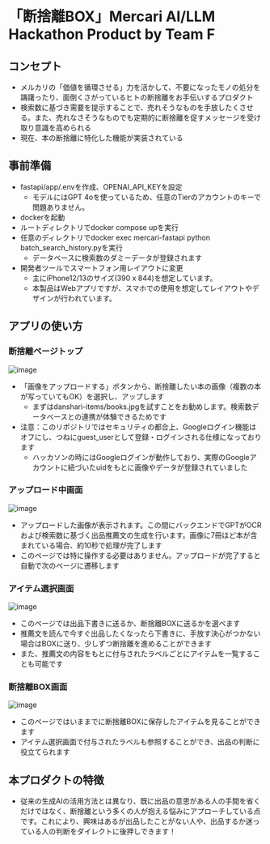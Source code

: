 # 「断捨離BOX」Mercari AI/LLM Hackathon Product by Team F

## コンセプト
- メルカリの「価値を循環させる」力を活かして、不要になったモノの処分を躊躇ったり、面倒くさがっているヒトの断捨離をお手伝いするプロダクト
- 検索数に基づき需要を提示することで、売れそうなものを手放したくさせる。また、売れなさそうなものでも定期的に断捨離を促すメッセージを受け取り意識を高められる
- 現在、本の断捨離に特化した機能が実装されている

## 事前準備
- fastapi/app/.envを作成、OPENAI_API_KEYを設定
  - モデルにはGPT 4oを使っているため、任意のTierのアカウントのキーで問題ありません。
- dockerを起動
- ルートディレクトリでdocker compose upを実行
- 任意のディレクトリでdocker exec mercari-fastapi python batch_search_history.pyを実行
  - データベースに検索数のダミーデータが登録されます
- 開発者ツールでスマートフォン用レイアウトに変更
  - 主にiPhone12/13のサイズ(390 x 844)を想定しています。
  - 本製品はWebアプリですが、スマホでの使用を想定してレイアウトやデザインが行われています。

## アプリの使い方

### 断捨離ページトップ
![image](https://github.com/user-attachments/assets/376cfe09-372e-49ce-8761-7c3a9c6cdbc5)
- 「画像をアップロードする」ボタンから、断捨離したい本の画像（複数の本が写っていてもOK）を選択し、アップします
  - まずはdanshari-items/books.jpgを試すことをお勧めします。検索数データベースとの連携が体験できるためです
- 注意：このリポジトリではセキュリティの都合上、Googleログイン機能はオフにし、つねにguest_userとして登録・ログインされる仕様になっております
  - ハッカソンの時にはGoogleログインが動作しており、実際のGoogleアカウントに紐づいたuidをもとに画像やデータが登録されていました


### アップロード中画面
![image](https://github.com/user-attachments/assets/5f635394-8517-4d5e-86ee-94ae611caccf)
- アップロードした画像が表示されます。この間にバックエンドでGPTがOCRおよび検索数に基づく出品推薦文の生成を行います。画像に7冊ほど本が含まれている場合、約10秒で処理が完了します
- このページでは特に操作する必要はありません。アップロードが完了すると自動で次のページに遷移します


### アイテム選択画面
![image](https://github.com/user-attachments/assets/e196e2c1-e27c-49f2-b20f-da8d82a90958)
- このページでは出品下書きに送るか、断捨離BOXに送るかを選べます
- 推薦文を読んで今すぐ出品したくなったら下書きに、手放す決心がつかない場合はBOXに送り、少しずつ断捨離を進めることができます
- また、推薦文の内容をもとに付与されたラベルごとにアイテムを一覧することも可能です


### 断捨離BOX画面
![image](https://github.com/user-attachments/assets/b60faf7b-ba3e-4050-bf80-72899a142ee2)
- このページではいままでに断捨離BOXに保存したアイテムを見ることができます
- アイテム選択画面で付与されたラベルも参照することができ、出品の判断に役立てられます


## 本プロダクトの特徴
- 従来の生成AIの活用方法とは異なり、既に出品の意思がある人の手間を省くだけではなく、断捨離という多くの人が抱える悩みにアプローチしている点です。これにより、興味はあるが出品したことがない人や、出品するか迷っている人の判断をダイレクトに後押しできます！

